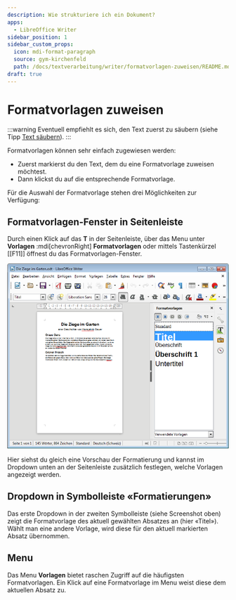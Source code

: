```yaml
---
description: Wie strukturiere ich ein Dokument?
apps:
  - LibreOffice Writer
sidebar_position: 1
sidebar_custom_props:
  icon: mdi-format-paragraph
  source: gym-kirchenfeld
  path: /docs/textverarbeitung/writer/formatvorlagen-zuweisen/README.md
draft: true
---
```


# Formatvorlagen zuweisen



:::warning
Eventuell empfiehlt es sich, den Text zuerst zu säubern (siehe Tipp [Text säubern](../text-saeubern/)).
:::

Formatvorlagen können sehr einfach zugewiesen werden:

* Zuerst markierst du den Text, dem du eine Formatvorlage zuweisen möchtest.
* Dann klickst du auf die entsprechende Formatvorlage.

Für die Auswahl der Formatvorlage stehen drei Möglichkeiten zur Verfügung:

## Formatvorlagen-Fenster in Seitenleiste
Durch einen Klick auf das __T__ in der Seitenleiste, über das Menu unter __Vorlagen__ :mdi[chevronRight] __Formatvorlagen__ oder mittels Tastenkürzel [[F11]] öffnest du das Formatvorlagen-Fenster.

![Fenster «Formatvorlagen»](./images/formatvorlagen-fenster.lo.png)

Hier siehst du gleich eine Vorschau der Formatierung und kannst im Dropdown unten an der Seitenleiste zusätzlich festlegen, welche Vorlagen angezeigt werden.

## Dropdown in Symbolleiste «Formatierungen»
Das erste Dropdown in der zweiten Symbolleiste (siehe Screenshot oben) zeigt die Formatvorlage des aktuell gewählten Absatzes an (hier «Titel»). Wählt man eine andere Vorlage, wird diese für den aktuell markierten Absatz übernommen.

## Menu
Das Menu __Vorlagen__ bietet raschen Zugriff auf die häufigsten Formatvorlagen. Ein Klick auf eine Formatvorlage im Menu weist diese dem aktuellen Absatz zu.
